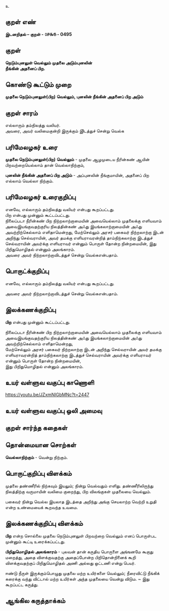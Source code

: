 உ

## குறள் எண் 

**இடனறிதல்  – குறள் - ௦௪௯௫ - 0495**  

## குறள் 

**நெடும்புனலுள் வெல்லும் முதலை அடும்புனலின்  
நீங்கின் அதனைப் பிற.**

## கொண்டு கூட்டும் முறை

**முதலை நெடும்புனலுள்(பிற) வெல்லும், புனலின் நீங்கின் அதனைப் பிற அடும்**

## குறள் சாரம் 

எல்லாரும் தம்நிலத்து வலியர்.  
அவரை, அவர் வலிமைகுன்றி இருக்கும் இிடத்துச் சென்று வெல்க

## பரிமேலழகர் உரை

**முதலை நெடும்புனலுள்(பிற) வெல்லும்** - முதலை ஆழமுடைய நீரின்கண் ஆயின் பிறவற்றையெல்லாம் தான் வெல்லாநிற்கும்,  

**புனலின் நீங்கின் அதனைப் பிற அடும்** - அப்புனலின் நீங்குமாயின், அதனைப் பிற எல்லாம் வெல்லா நிற்கும்.  

## பரிமேலழகர் உரைகுறிப்பு   

எனவே, எல்லாரும் தம்நிலத்து வலியர் என்பது கூறப்பட்டது.   
பிற என்பது முன்னும் கூட்டப்பட்டது.  
நிலைப்படா நீரின்கண் பிற நிற்றலாற்றாமையின் அவையெல்லாம் முதலைக்கு எளியவாம் அவைஇயங்குவதற்குரிய நிலத்தின்கண் அஃது இயங்கலாற்றாமையின் அஃது அவற்றிற்கெல்லாம் எளிதாமென்றது, மேற்செல்லும் அரசர் பகைவர் நிற்றலாற்றா இடன் அறிந்து செல்வராயின், அவர் தமக்கு எளியராவரன்றித் தாம்நிற்கலாற்றா இடத்துச் செல்வராயின் அவர்க்கு எளியராவர் என்னும் பொருள் தோன்ற நின்றமையின், இது பிறிதுமொழிதல் என்னும் அலங்காரம்.  
அவரை அவர் நிற்றலாற்றாவிடத்துச் சென்று வெல்கஎன்பதாம்.  

## பொருட்க்குறிப்பு 

எனவே, எல்லாரும் தம்நிலத்து வலியர் என்பது கூறப்பட்டது.   

அவரை அவர் நிற்றலாற்றாவிடத்துச் சென்று வெல்கஎன்பதாம்.  

## இலக்கணக்குறிப்பு  

**பிற** என்பது முன்னும் கூட்டப்பட்டது.   

நிலைப்படா நீரின்கண் பிற நிற்றலாற்றாமையின் அவையெல்லாம் முதலைக்கு எளியவாம் அவைஇயங்குவதற்குரிய நிலத்தின்கண் அஃது இயங்கலாற்றாமையின் அஃது அவற்றிற்கெல்லாம் எளிதாமென்றது,  
மேற்செல்லும் அரசர் பகைவர் நிற்றலாற்றா இடன் அறிந்து செல்வராயின் அவர் தமக்கு எளியராவரன்றித் தாம்நிற்கலாற்றா இடத்துச் செல்வராயின் அவர்க்கு எளியராவர் என்னும் பொருள் தோன்ற நின்றமையின்,  
இது பிறிதுமொழிதல் என்னும் அலங்காரம்.    

## உயர் வள்ளுவ வகுப்பு காணொளி

https://youtu.be/JZxmNIGbMNc?t=2447

## உயர் வள்ளுவ வகுப்பு ஒலி அமைவு 

 
## குறள் சார்ந்த கதைகள் 


## தொன்மையான சொற்கள்

**வெல்லாநிற்கும்** - வென்று நிற்கும்.  

## பொருட்குறிப்பு விளக்கம்

முதலை தண்ணீரில் நிற்கவும் இயலும்; நின்று வெல்வதும் எளிது. தண்ணீரிலிருந்து நிலத்திற்கு வருமாயின் வலிமை குறைந்து, பிற விலங்குகள் முதலையை வெல்லும். 

பகைவர் நின்று வெல்ல இயலாத இடத்தை அறிந்து அங்கு செயலாற்ற வெற்றி உறுதி என்ற உண்மையைக் கூறவந்த உவமை.

## இலக்கணக்குறிப்பு விளக்கம்

**பிற** என்ற சொல்லை முதலை நெடும்புனலுள் பிறவற்றை வெல்லும் எனப் பொருள்பட முன்னும் கூட்டி உரைக்கப்பட்டது.        

**பிறிதுமொழிதல் அலங்காரம்** -  புலவன் தான் கருதிய பொருளை அங்ஙனமே கூறாது மறைத்து, அதை விளக்குவதற்கு அதைப்போன்ற பிறிதொன்றினைக் கூறி விளக்குவதற்குப் பிறிதுமொழிதல் அணி அல்லது ஒட்டணி என்று பெயர்.       

ஈண்டு நீருள் இருக்கும்பொழுது முதலை மற்ற உயிர்களை வெல்லும்; நீரைவிட்டு நீங்கிக் கரைக்கு வந்து விட்டால் மற்ற உயிர்கள் அந்த முதலையை வென்று விடும.  ~ இது கூறப்பட்ட கருத்து.

## ஆங்கில கருத்தாக்கம் 


